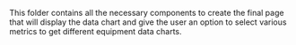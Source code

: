 This folder contains all the necessary components to create the final page that will display the data chart and give the user an option to select various metrics to get different equipment data charts.
